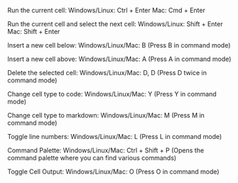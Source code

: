 Run the current cell:
Windows/Linux: Ctrl + Enter
Mac: Cmd + Enter


Run the current cell and select the next cell:
Windows/Linux: Shift + Enter
Mac: Shift + Enter

Insert a new cell below:
Windows/Linux/Mac: B (Press B in command mode)

Insert a new cell above:
Windows/Linux/Mac: A (Press A in command mode)

Delete the selected cell:
Windows/Linux/Mac: D, D (Press D twice in command mode)

Change cell type to code:
Windows/Linux/Mac: Y (Press Y in command mode)

Change cell type to markdown:
Windows/Linux/Mac: M (Press M in command mode)

Toggle line numbers:
Windows/Linux/Mac: L (Press L in command mode)

Command Palette:
Windows/Linux/Mac: Ctrl + Shift + P (Opens the command palette where you can find various commands)

Toggle Cell Output:
Windows/Linux/Mac: O (Press O in command mode)